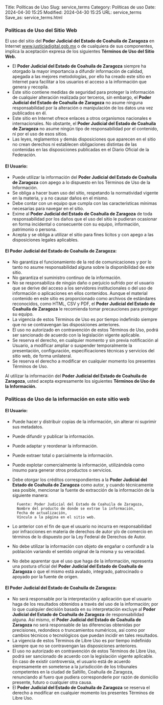 Title: Políticas de Uso
Slug: service_terms
Category: Políticas de uso
Date: 2024-04-30 15:25
Modified: 2024-04-30 15:25
URL: service_terms
Save_as: service_terms.html

### Políticas de Uso del Sitio Web

El uso del sitio del **Poder Judicial del Estado de Coahuila de Zaragoza** en Internet www.justiciadigital.gob.mx o de cualquiera de sus componentes, implica la aceptación expresa de los siguientes **Términos de Uso del Sitio Web.**

- El **Poder Judicial del Estado de Coahuila de Zaragoza** siempre ha otorgado la mayor importancia a difundir información de calidad, apegada a las mejores metodologías, por ello ha creado este sitio en Internet para facilitar a los usuarios el acceso a la información que genera y recopila.
- Este sitio contiene medidas de seguridad para proteger la información de cualquier alteración realizada por terceros, sin embargo, el **Poder Judicial del Estado de Coahuila de Zaragoza** no asume ninguna responsabilidad por la alteración o manipulación de los datos una vez publicados en él.
- Este sitio en Internet ofrece enlaces a otros organismos nacionales e internacionales. No obstante, el **Poder Judicial del Estado de Coahuila de Zaragoza** no asume ningún tipo de responsabilidad por el contenido, ni por el uso de esos sitios.
- Las leyes, reglamentos y demás disposiciones que aparecen en el sitio no crean derechos ni establecen obligaciones distintas de las contenidas en las disposiciones publicadas en el Diario Oficial de la Federación.

#### El Usuario:

- Puede utilizar la información del **Poder Judicial del Estado de Coahuila de Zaragoza** con apego a lo dispuesto en los Términos de Uso de la Información.
- Se obliga a hacer buen uso del sitio, respetando la normatividad vigente en la materia, y a no causar daños en el mismo.
- Debe contar con un equipo que cumpla con las características mínimas necesarias para navegar en el sitio.
- Exime al **Poder Judicial del Estado de Coahuila de Zaragoza** de toda responsabilidad por los daños que el uso del sitio le pudieran ocasionar en forma incidental o consecuente con su equipo, información, patrimonio o persona.
- Acepta y se obliga a utilizar el sitio para fines lícitos y con apego a las disposiciones legales aplicables.

#### El Poder Judicial del Estado de Coahuila de Zaragoza:

- No garantiza el funcionamiento de la red de comunicaciones y por lo tanto no asume responsabilidad alguna sobre la disponibilidad de este sitio.
- No garantiza el suministro continuo de la información.
- No se responsabiliza de ningún daño o perjuicio sufrido por el usuario que se derive del acceso a los servidores institucionales o del uso de información o aplicaciones en ellos contenidos. Aunque el material contenido en este sitio es proporcionado como archivos de estándares reconocidos, como HTML, CSV y PDF, el **Poder Judicial del Estado de Coahuila de Zaragoza** le recomienda tomar precauciones para proteger su equipo.
- La vigencia de estos Términos de Uso es por tiempo indefinido siempre que no se contravengan las disposiciones anteriores.
- El uso no autorizado en contravención de estos Términos de Uso, podrá ser sancionado de acuerdo con la legislación vigente aplicable.
- Se reserva el derecho, en cualquier momento y sin previa notificación al Usuario, a modificar ampliar o suspender temporalmente la presentación, configuración, especificaciones técnicas y servicios del sitio web, de forma unilateral.
- Se reserva el derecho a modificar en cualquier momento los presentes Términos de Uso.

Al utilizar la información del **Poder Judicial del Estado de Coahuila de Zaragoza**, usted acepta expresamente los siguientes **Términos de Uso de la Información.**

### Políticas de Uso de la información en este sitio web

#### El Usuario:

- Puede hacer y distribuir copias de la información, sin alterar ni suprimir sus metadatos.
- Puede difundir y publicar la información.
- Puede adaptar y reordenar la información.
- Puede extraer total o parcialmente la información.
- Puede explotar comercialmente la información, utilizándola como insumo para generar otros productos o servicios.
- Debe otorgar los créditos correspondientes a la **Poder Judicial del Estado de Coahuila de Zaragoza** como autor, y cuando técnicamente sea posible, mencionar la fuente de extracción de la información de la siguiente manera:

        Fuente: Poder Judicial del Estado de Coahuila de Zaragoza,
        Nombre del producto de donde se extrae la información,
        Fecha de actualización,
        Vínculo a la página en el sitio web.

- Lo anterior con el fin de que el usuario no incurra en responsabilidad por infracciones en materia de derechos de autor y/o de comercio en términos de lo dispuesto por la Ley Federal de Derechos de Autor.
- No debe utilizar la información con objeto de engañar o confundir a la población variando el sentido original de la misma y su veracidad.
- No debe aparentar que el uso que haga de la información, representa una postura oficial del **Poder Judicial del Estado de Coahuila de Zaragoza** o que el mismo está avalado, integrado, patrocinado o apoyado por la fuente de origen.

#### El Poder Judicial del Estado de Coahuila de Zaragoza:

- No será responsable por la interpretación y aplicación que el usuario haga de los resultados obtenidos a través del uso de la información; por lo que cualquier decisión basada en su interpretación excluye al **Poder Judicial del Estado de Coahuila de Zaragoza** de responsabilidad alguna. Así mismo, el **Poder Judicial del Estado de Coahuila de Zaragoza** no será responsable de las diferencias obtenidas por precisiones, redondeos o truncamientos numéricos, así como por cambios técnicos o tecnológicos que puedan incidir en tales resultados.
- La vigencia de estos Términos de Libre Uso es por tiempo indefinido siempre que no se contravengan las disposiciones anteriores.
- El uso no autorizado en contravención de estos Términos de Libre Uso, podrá ser sancionado de acuerdo con la legislación vigente aplicable. En caso de existir controversia, el usuario está de acuerdo expresamente en someterse a la jurisdicción de los tribunales competentes en la ciudad de Saltillo, Coahuila de Zaragoza, renunciando al fuero que pudiera corresponderle por razón de domicilio presente, futuro o cualquier otra causa.
- El **Poder Judicial del Estado de Coahuila de Zaragoza** se reserva el derecho a modificar en cualquier momento los presentes Términos de Libre Uso.
